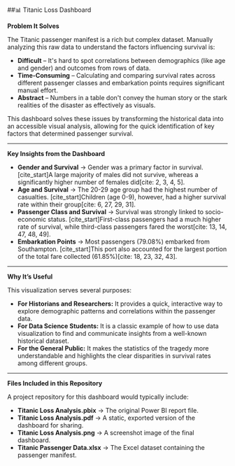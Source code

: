 
##📊 Titanic Loss Dashboard

 **Problem It Solves**

The Titanic passenger manifest is a rich but complex dataset. Manually analyzing this raw data to understand the factors influencing survival is:

* **Difficult** – It's hard to spot correlations between demographics (like age and gender) and outcomes from rows of data.
* **Time-Consuming** – Calculating and comparing survival rates across different passenger classes and embarkation points requires significant manual effort.
* **Abstract** – Numbers in a table don't convey the human story or the stark realities of the disaster as effectively as visuals.

This dashboard solves these issues by transforming the historical data into an accessible visual analysis, allowing for the quick identification of key factors that determined passenger survival.

---

 **Key Insights from the Dashboard**

* **Gender and Survival** → Gender was a primary factor in survival. [cite_start]A large majority of males did not survive, whereas a significantly higher number of females did[cite: 2, 3, 4, 5].
* **Age and Survival** → The 20-29 age group had the highest number of casualties. [cite_start]Children (age 0-9), however, had a higher survival rate within their group[cite: 6, 27, 29, 31].
* **Passenger Class and Survival** → Survival was strongly linked to socio-economic status. [cite_start]First-class passengers had a much higher rate of survival, while third-class passengers fared the worst[cite: 13, 14, 47, 48, 49].
* **Embarkation Points** → Most passengers (79.08%) embarked from Southampton. [cite_start]This port also accounted for the largest portion of the total fare collected (61.85%)[cite: 18, 23, 32, 43].

---

 **Why It’s Useful**

This visualization serves several purposes:

* **For Historians and Researchers:** It provides a quick, interactive way to explore demographic patterns and correlations within the passenger data.
* **For Data Science Students:** It is a classic example of how to use data visualization to find and communicate insights from a well-known historical dataset.
* **For the General Public:** It makes the statistics of the tragedy more understandable and highlights the clear disparities in survival rates among different groups.

---

 **Files Included in this Repository**

A project repository for this dashboard would typically include:

* **Titanic Loss Analysis.pbix** → The original Power BI report file.
* **Titanic Loss Analysis.pdf** → A static, exported version of the dashboard for sharing.
* **Titanic Loss Analysis.png** → A screenshot image of the final dashboard.
* **Titanic Passenger Data.xlsx** → The Excel dataset containing the passenger manifest.
